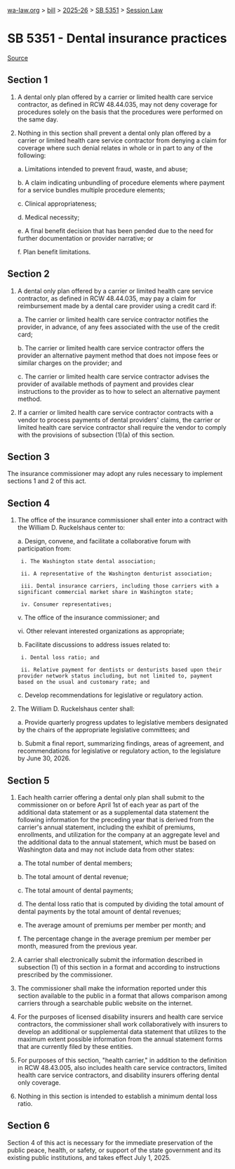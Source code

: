 [wa-law.org](/) > [bill](/bill/) > [2025-26](/bill/2025-26/) > [SB 5351](/bill/2025-26/sb/5351/) > [Session Law](/bill/2025-26/sb/5351/S.SL/)

# SB 5351 - Dental insurance practices

[Source](http://lawfilesext.leg.wa.gov/biennium/2025-26/Pdf/Bills/Session%20Laws/Senate/5351-S.SL.pdf)

## Section 1
1. A dental only plan offered by a carrier or limited health care service contractor, as defined in RCW 48.44.035, may not deny coverage for procedures solely on the basis that the procedures were performed on the same day.

2. Nothing in this section shall prevent a dental only plan offered by a carrier or limited health care service contractor from denying a claim for coverage where such denial relates in whole or in part to any of the following:

    a. Limitations intended to prevent fraud, waste, and abuse;

    b. A claim indicating unbundling of procedure elements where payment for a service bundles multiple procedure elements;

    c. Clinical appropriateness;

    d. Medical necessity;

    e. A final benefit decision that has been pended due to the need for further documentation or provider narrative; or

    f. Plan benefit limitations.

## Section 2
1. A dental only plan offered by a carrier or limited health care service contractor, as defined in RCW 48.44.035, may pay a claim for reimbursement made by a dental care provider using a credit card if:

    a. The carrier or limited health care service contractor notifies the provider, in advance, of any fees associated with the use of the credit card;

    b. The carrier or limited health care service contractor offers the provider an alternative payment method that does not impose fees or similar charges on the provider; and

    c. The carrier or limited health care service contractor advises the provider of available methods of payment and provides clear instructions to the provider as to how to select an alternative payment method.

2. If a carrier or limited health care service contractor contracts with a vendor to process payments of dental providers' claims, the carrier or limited health care service contractor shall require the vendor to comply with the provisions of subsection (1)(a) of this section.

## Section 3
The insurance commissioner may adopt any rules necessary to implement sections 1 and 2 of this act.

## Section 4
1. The office of the insurance commissioner shall enter into a contract with the William D. Ruckelshaus center to:

    a. Design, convene, and facilitate a collaborative forum with participation from:

        i. The Washington state dental association;

        ii. A representative of the Washington denturist association;

        iii. Dental insurance carriers, including those carriers with a significant commercial market share in Washington state;

        iv. Consumer representatives;

    v. The office of the insurance commissioner; and

    vi. Other relevant interested organizations as appropriate;

    b. Facilitate discussions to address issues related to:

        i. Dental loss ratio; and

        ii. Relative payment for dentists or denturists based upon their provider network status including, but not limited to, payment based on the usual and customary rate; and

    c. Develop recommendations for legislative or regulatory action.

2. The William D. Ruckelshaus center shall:

    a. Provide quarterly progress updates to legislative members designated by the chairs of the appropriate legislative committees; and

    b. Submit a final report, summarizing findings, areas of agreement, and recommendations for legislative or regulatory action, to the legislature by June 30, 2026.

## Section 5
1. Each health carrier offering a dental only plan shall submit to the commissioner on or before April 1st of each year as part of the additional data statement or as a supplemental data statement the following information for the preceding year that is derived from the carrier's annual statement, including the exhibit of premiums, enrollments, and utilization for the company at an aggregate level and the additional data to the annual statement, which must be based on Washington data and may not include data from other states:

    a. The total number of dental members;

    b. The total amount of dental revenue;

    c. The total amount of dental payments;

    d. The dental loss ratio that is computed by dividing the total amount of dental payments by the total amount of dental revenues;

    e. The average amount of premiums per member per month; and

    f. The percentage change in the average premium per member per month, measured from the previous year.

2. A carrier shall electronically submit the information described in subsection (1) of this section in a format and according to instructions prescribed by the commissioner.

3. The commissioner shall make the information reported under this section available to the public in a format that allows comparison among carriers through a searchable public website on the internet.

4. For the purposes of licensed disability insurers and health care service contractors, the commissioner shall work collaboratively with insurers to develop an additional or supplemental data statement that utilizes to the maximum extent possible information from the annual statement forms that are currently filed by these entities.

5. For purposes of this section, "health carrier," in addition to the definition in RCW 48.43.005, also includes health care service contractors, limited health care service contractors, and disability insurers offering dental only coverage.

6. Nothing in this section is intended to establish a minimum dental loss ratio.

## Section 6
Section 4 of this act is necessary for the immediate preservation of the public peace, health, or safety, or support of the state government and its existing public institutions, and takes effect July 1, 2025.
